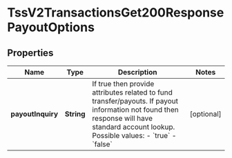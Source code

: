 
# TssV2TransactionsGet200ResponsePayoutOptions

## Properties
Name | Type | Description | Notes
------------ | ------------- | ------------- | -------------
**payoutInquiry** | **String** | If true then provide attributes related to fund transfer/payouts. If payout information not found then response will have standard account lookup. Possible values: - &#x60;true&#x60; - &#x60;false&#x60;  |  [optional]



